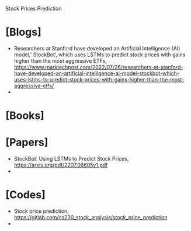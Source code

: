 Stock Prices Prediction

# [Blogs]
+ Researchers at Stanford have developed an Artificial Intelligence (AI) model,’ StockBot’, which uses LSTMs to predict stock prices with gains higher than the most aggressive ETFs, https://www.marktechpost.com/2022/07/26/researchers-at-stanford-have-developed-an-artificial-intelligence-ai-model-stockbot-which-uses-lstms-to-predict-stock-prices-with-gains-higher-than-the-most-aggressive-etfs/
+ 

# [Books]

# [Papers]
+ StockBot: Using LSTMs to Predict Stock Prices, https://arxiv.org/pdf/2207.06605v1.pdf
+ 

# [Codes]
+ Stock price prediction, https://gitlab.com/cs230_stock_analysis/stock_price_prediction
+ 
